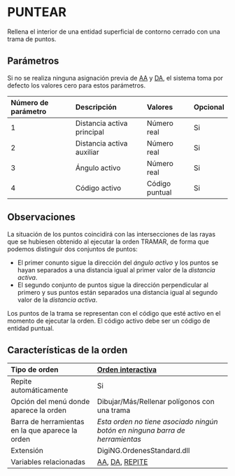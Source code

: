 # PUNTEAR

Rellena el interior de una entidad superficial de contorno cerrado con una trama de puntos.

## Parámetros

Si no se realiza ninguna asignación previa de [AA](/digi3d-net/referencia/ventana-de-dibujo/ordenes/p/AA.html) y [DA](/digi3d-net/referencia/ventana-de-dibujo/ordenes/p/DA.html), el sistema toma por defecto los valores cero para estos parámetros.

| Número de parámetro | Descripción | Valores | Opcional |
| :--- | :--- | :--- | :--- |
| 1 | Distancia activa principal | Número real | Si |
| 2 | Distancia activa auxiliar | Número real | Si |
| 3 | Ángulo activo | Número real | Si |
| 4 | Código activo | Código puntual | Si |

## Observaciones

La situación de los puntos coincidirá con las intersecciones de las rayas que se hubiesen obtenido al ejecutar la orden TRAMAR, de forma que podemos distinguir dos conjuntos de puntos:

* El primer conunto sigue la dirección del _ángulo activo_ y los puntos se hayan separados a una distancia igual al primer valor de la _distancia activa_.
* El segundo conjunto de puntos sigue la dirección perpendicular al primero y sus puntos están separados una distancia igual al segundo valor de la _distancia activa_.

Los puntos de la trama se representan con el código que esté activo en el momento de ejecutar la orden. El código activo debe ser un código de entidad puntual.

## Características de la orden

| Tipo de orden | [Orden interactiva](puntear.md) |
| :--- | :--- |
| Repite automáticamente | Si |
| Opción del menú donde aparece la orden | Dibujar/Más/Rellenar polígonos con una trama |
| Barra de herramientas en la que aparece la orden | _Esta orden no tiene asociado ningún botón en ninguna barra de herramientas_ |
| Extensión | DigiNG.OrdenesStandard.dll |
| Variables relacionadas | [AA](/digi3d-net/referencia/ventana-de-dibujo/ordenes/p/AA.html), [DA](/digi3d-net/referencia/ventana-de-dibujo/ordenes/p/DA.html), [REPITE](/digi3d-net/referencia/ventana-de-dibujo/ordenes/p/REPITE.html) |

